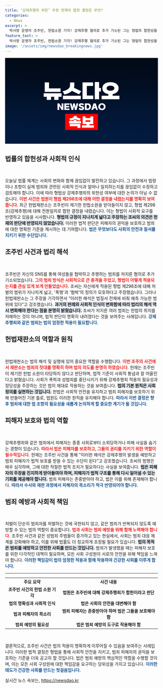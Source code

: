 ```yaml
---
title: ‘강제추행죄 위헌’ 주장 헌재의 합헌 결정은 무엇?
categories:
  - News
excerpt: >
  박사방 운영자 조주빈, 헌법소원 기각! 강제추행 혐의로 추가 기소된 그는 형법의 합헌성을 주장했지만, 헌재는 전원일치로 이를 거부했다. 성범죄에 대한 사회적 인식을 반영한 결정, 그 뒷이야기가 궁금하다면 클릭!
feature_text: >
  박사방 운영자 조주빈, 헌법소원 기각! 강제추행 혐의로 추가 기소된 그는 형법의 합헌성을 주장했지만, 헌재는 전원일치로 이를 거부했다. 성범죄에 대한 사회적 인식을 반영한 결정, 그 뒷이야기가 궁금하다면 클릭!
image: '/assets/img/newsdao_breakingnews.jpg'
---
```


<p><img src="/assets/img/newsdao_breakingnews.jpg" alt="firstkoreanews 속보" /></p>

<h2 data-ke-size="size26">법률의 합헌성과 사회적 인식</h2>

<p data-ke-size="size16">&nbsp;</p>

<p>오늘날 법률 체계는 사회의 변화와 함께 끊임없이 발전하고 있습니다. 그 과정에서 법령이나 조항이 실제 범죄와 관련된 사회적 인식과 얼마나 일치하는지를 끊임없이 수정하고 검토해야 합니다. 이에 따라 형법상 강제추행죄의 위헌성 여부에 대한 논의가 아닐 수 없습니다. <b><span style="color: #ee2323;">이번 사건은 법원이 형법 제298조에 대해 어떤 결정을 내렸는지를 명확히 보여줍니다.</span></b> 최근 헌법재판소는 조주빈이 제기한 헌법소원을 받아들이지 않고, 형법 제298조(강제추행)에 대해 전원일치로 합헌 결정을 내렸습니다. 이는 형법이 사회적 요구를 반영하고 있음을 시사합니다. <b><span style="background-color: #21538527;">형법의 규정이 지나치게 넓다고 주장하는 조씨의 의견은 헌재의 판단에 반영되지 않았습니다.</span></b> 이러한 법적 판단은 피해자의 권익을 보호하고 범죄에 대한 명확한 기준을 제시하는 데 기여합니다. <b><span style="color: #1a5490;">법은 무엇보다도 사회의 안전과 질서를 지키기 위한 수단입니다.</span></b></p>

<h2 data-ke-size="size26">조주빈 사건과 법리 해석</h2>

<p data-ke-size="size16">&nbsp;</p>

<p>조주빈은 자신의 SNS를 통해 여성들을 협박하고 추행하는 범죄를 저지른 혐의로 추가 기소되었습니다. <b><span style="color: #ee2323;">그의 범죄 방식은 사회적으로 큰 충격을 주었고, 형법이 어떻게 적용되는지를 관심 있게 보게 만들었습니다.</span></b> 조씨는 자신에게 적용된 형법 제298조에 대해 처벌의 범위가 지나치게 넓고, '폭행'과 '협박'의 정의가 모호하다고 주장했습니다. 그러나 헌법재판소는 그 주장을 기각하면서 “이러한 해석은 법질서 전체에 비춰 예측 가능한 범위에 있다”고 강조했습니다. <b><span style="background-color: #21538527;">과거의 판례와 사회적 인식이 변화함에 따라 법리의 해석 역시 변화해야 한다는 점을 분명히 밝혔습니다.</span></b> 조씨가 저지른 여러 범죄는 헌법의 취지를 저해하는 것이 아니며, 법적 판단이 명확히 내려졌다는 것을 보여주는 사례입니다. <b><span style="color: #1a5490;">강제추행죄와 같은 범죄는 법의 엄정한 적용이 필요합니다.</span></b></p>

<h2 data-ke-size="size26">헌법재판소의 역할과 원칙</h2>

<p data-ke-size="size16">&nbsp;</p>

<p>헌법재판소는 법의 해석 및 실행에 있어 중요한 역할을 수행합니다. <b><span style="color: #ee2323;">이번 조주의 사건에서 재판소는 범죄의 잣대를 명확히 하며 법의 의도를 분명히 하였습니다.</span></b> 헌재는 조주빈이 제기한 헌법 소원이 타당하지 않다고 판단하며, 법적 기준이 사회적 통념과 잘 어울린다고 밝혔습니다. 사회가 폭력과 성범죄를 중단시키기 위해 강제추행죄 적용의 필요성과 정당성을 주장하는 것은 법이 제대로 작용하는 것을 보여줍니다. <b><span style="background-color: #21538527;">법의 기본 원칙은 사회 정의를 실현하는 것입니다.</span></b> 헌법은 사회적 안전을 유지하고 범죄 피해자를 보호하기 위해 만들어진 기본 틀로, 법원도 이러한 원칙을 유지해야 합니다. <b><span style="color: #1a5490;">따라서 이번 결정은 향후 범죄에 대한 법 조항의 필요성을 새롭게 논의하게 할 중요한 계기가 될 것입니다.</span></b></p>

<h2 data-ke-size="size26">피해자 보호와 법의 역할</h2>

<p data-ke-size="size16">&nbsp;</p>

<p>강제추행죄와 같은 범죄에서 피해자는 종종 사회로부터 소외당하거나 피해 사실을 숨기는 경향이 있습니다. <b><span style="color: #ee2323;">따라서 법은 피해자를 보호하고, 그들의 권리를 지키기 위한 역할이 필수적입니다.</span></b> 헌재는 조주빈 사건을 통해 "이러한 해석은 강제추행의 발생을 예방하고 범죄 피해자가 법적 보호를 받을 수 있는 수단이 된다"고 강조했습니다. 조씨의 범행은 매우 심각하며, 그에 대한 적절한 법적 조치가 필요하다는 사실을 보여줍니다. <b><span style="background-color: #21538527;">법은 피해자의 주장을 진지하게 받아들여야 하며, 피해자가 법적 구조를 통해 다시 일어설 수 있는 기회를 제공해야 합니다.</span></b> 범죄 피해자는 존중받아야 하고, 법은 이를 위해 존재해야 합니다. <b><span style="color: #1a5490;">따라서 수사와 재판 과정에서 피해자의 목소리가 적극 반영되어야 합니다.</span></b></p>

<h2 data-ke-size="size26">범죄 예방과 사회적 책임</h2>

<p data-ke-size="size16">&nbsp;</p>

<p>처벌이 단순히 범죄자를 처벌하는 것에 국한되지 않고, 같은 범죄가 반복되지 않도록 예방할 수 있는 법의 역할이 중요합니다. <b><span style="color: #ee2323;">법과 사회는 범죄 예방을 위해 함께 노력해야 합니다.</span></b> 조주빈 사건과 같은 성범죄 주범들이 증가하고 있는 현실에서, 사회는 범죄 대응 체계를 강화해야 하고, 이를 위해 법률도 더 정교하게 조정될 필요가 있습니다. <b><span style="background-color: #21538527;">법의 목적은 범죄를 예방하고 안전한 사회를 만드는 것입니다.</span></b> 범죄가 발생했을 때는 피해자 보호를 위한 다각적인 대책이 필요하며, 모든 사회 구성원이 서로의 안전을 위해 책임을 느껴야 합니다. <b><span style="color: #1a5490;">이러한 책임감이 법의 엄정한 적용과 함께 작용하여 건강한 사회를 이루게 합니다.</span></b></p>

<hr>

<table style="width:100%">
  <tr>
    <td style="text-align: center; height: 17px;"><b>주요 요약</b></td>
    <td style="text-align: center; height: 17px;"><b>사건 내용</b></td>
  </tr>
  <tr>
    <td style="text-align: center; height: 17px;"><b>조주빈 사건의 헌법 소원 기각</b></td>
    <td style="text-align: center; height: 17px;"><b>법원은 조주빈에 대해 강제추행죄가 합헌이라고 판단</b></td>
  </tr>
  <tr>
    <td style="text-align: center; height: 17px;"><b>법의 명확성과 사회적 인식</b></td>
    <td style="text-align: center; height: 17px;"><b>법은 사회의 안전을 대변해야 함</b></td>
  </tr>
  <tr>
    <td style="text-align: center; height: 17px;"><b>법과 피해자의 목소리</b></td>
    <td style="text-align: center; height: 17px;"><b>범죄 피해자는 존중받아야 하며 법은 그들을 보호해야 함</b></td>
  </tr>
  <tr>
    <td style="text-align: center; height: 17px;"><b>범죄 예방의 필요성</b></td>
    <td style="text-align: center; height: 17px;"><b>법은 범죄 예방의 도구로 작용해야 함</b></td>
  </tr>
</table>

<p data-ke-size="size16">&nbsp;</p> 

<p>결론적으로, 조주빈 사건은 법의 적용이 명확하게 이루어질 수 있음을 보여주는 사례입니다. 이러한 법적 결정은 형법을 통해 사회적 안전을 지키고, 범죄 피해자의 권익을 보호하는 기준을 더욱 공고히 할 것입니다. 법은 범죄 예방의 핵심적인 역할을 수행할 것이며, 이는 모든 사회 구성원에 대한 책임감을 요구하는 당위성을 가지고 있습니다. <b><span style="color: #1a5490;">이러한 태도가 건강한 사회를 만드는 첫걸음입니다.</span></b></p>
실시간 뉴스 속보는, <a href="https://newsdao.kr" rel="dofollow">https://newsdao.kr</a>


